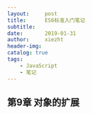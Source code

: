 ```yaml
---
layout:     post
title:      ES6标准入门笔记
subtitle:   
date:       2019-01-31
author:     xiezht
header-img: 
catalog: true
tags: 
    - JavaScript
    - 笔记
---
```




## 第9章 对象的扩展

